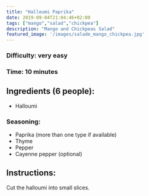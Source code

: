 ```yaml
---
title: "Halloumi Paprika"
date: 2019-09-04T21:04:46+02:00
tags: ["mango","salad","chickpea"]
description: "Mango and Chickpeas Salad"
featured_image: '/images/salade_mango_chickpea.jpg'
---
```


### Difficulty: very easy
### Time: 10 minutes


## Ingredients (6 people):
- Halloumi


### Seasoning:
- Paprika (more than one type if available)
- Thyme
- Pepper
- Cayenne pepper (optional)

## Instructions:
Cut the halloumi into small slices. 




